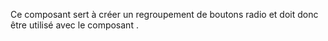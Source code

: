 Ce composant sert à créer un regroupement de boutons radio et doit donc être utilisé avec le composant <modul-go name="m-radio-group"></modul-go>.

